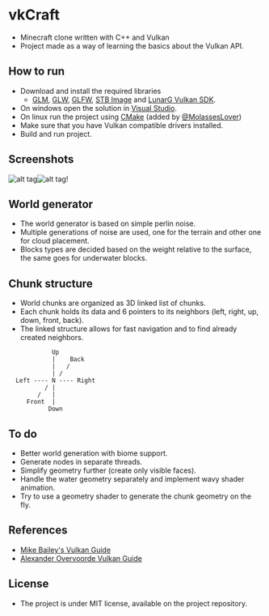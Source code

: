 # vkCraft
 - Minecraft clone written with C++ and Vulkan
 - Project made as a way of learning the basics about the Vulkan API.

## How to run
 - Download and install the required libraries
   - [GLM](https://github.com/g-truc/glm), [GLW](https://github.com/mallocc/glw), [GLFW](https://www.glfw.org/), [STB Image](https://github.com/nothings/stb) and [LunarG Vulkan SDK](https://www.lunarg.com/vulkan-sdk/).
 - On windows open the solution in [Visual Studio](https://visualstudio.microsoft.com/vs/community/).
 - On linux run the project using [CMake](https://cmake.org/) (added by [@MolassesLover](https://github.com/MolassesLover))
 - Make sure that you have Vulkan compatible drivers installed.
 - Build and run project.

## Screenshots
![alt tag](https://raw.githubusercontent.com/tentone/vkCraft/master/images/a.png)![alt tag](https://raw.githubusercontent.com/tentone/vkCraft/master/images/b.png)!

## World generator
 - The world generator is based on simple perlin noise.
 - Multiple generations of noise are used, one for the terrain and other one for cloud placement.
 - Blocks types are decided based on the weight relative to the surface, the same goes for underwater blocks.

## Chunk structure
 - World chunks are organized as 3D linked list of chunks.
 - Each chunk holds its data and 6 pointers to its neighbors (left, right, up, down, front, back). 
 - The linked structure allows for fast navigation and to find already created neighbors.


```
            Up
            |    Back
            |   /
            | /
  Left ---- N ---- Right
          / |
        /   |
     Front  |
           Down
```

## To do
 - Better world generation with biome support.
 - Generate nodes in separate threads.
 - Simplify geometry further (create only visible faces).
 - Handle the water geometry separately and implement wavy shader animation.
 - Try to use a geometry shader to generate the chunk geometry on the fly.

## References
 - [Mike Bailey's Vulkan Guide](http://web.engr.oregonstate.edu/~mjb/vulkan/)
 - [Alexander Overvoorde Vulkan Guide](https://vulkan-tutorial.com/Introduction)

## License
 - The project is under MIT license, available on the project repository.
 